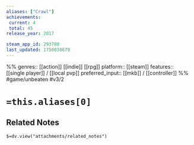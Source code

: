 ```yaml
---
aliases: ["Crawl"]
achievements:
 current: 4
 total: 45
release_year: 2017

steam_app_id: 293780
last_updated: 1750038679
---
```

%%
genres:: [[action]] [[indie]] [[rpg]]
platform:: [[steam]]
features:: [[single player]] / [[local pvp]]
preferred_input:: [[mkb]] / [[controller]]
%%
#game/unbeaten
#v3/2

# `=this.aliases[0]`
## Related Notes
`$=dv.view("attachments/related_notes")`